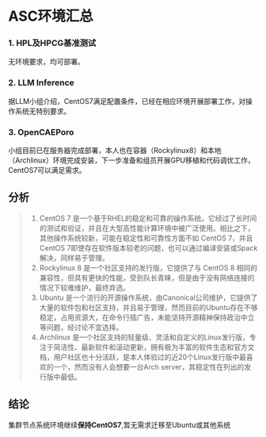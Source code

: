 # ASC环境汇总
### 1. HPL及HPCG基准测试
无环境要求，均可部署。
### 2. LLM Inference
据LLM小组介绍，CentOS7满足配置条件，已经在相应环境开展部署工作，对操作系统无特别要求。
### 3. OpenCAEPoro
小组目前已在服务器完成部署，本人也在容器（Rockylinux8）和本地（Archlinux）环境完成安装，下一步准备和组员开展GPU移植和代码调优工作，CentOS7可以满足需求。
## 分析
> 1. CentOS 7 是一个基于RHEL的稳定和可靠的操作系统。它经过了长时间的测试和验证，并且在大型高性能计算环境中被广泛使用。相比之下，其他操作系统较新，可能在稳定性和可靠性方面不如 CentOS 7，并且CentOS 7即使存在软件版本较老的问题，也可以通过编译安装或Spack解决，同样易于管理。
> 2. Rockylinux 8 是一个社区支持的发行版，它提供了与 CentOS 8 相同的兼容性，但具有更快的性能，受到队长青睐，但是由于没有网络连接的情况下较难维护，最终弃选。
> 3. Ubuntu 是一个流行的开源操作系统，由Canonical公司维护，它提供了大量的软件包和社区支持，并且易于管理，然而目前的Ubuntu存在不够稳定，占用资源大，在命令行插广告，未能坚持开源精神保持政治中立等问题，经讨论不宜选择。
> 4. Archlinux 是一个社区支持的轻量级、灵活和自定义的Linux发行版，专注于简洁性、最新软件和滚动更新，拥有极为丰富的软件生态和官方文档，用户社区也十分活跃，是本人体验过的近20个Linux发行版中最喜欢的一个，然而没有人会想要一台Arch server，其稳定性在列出的发行版中最低。
## 结论
集群节点系统环境继续**保持CentOS7**,暂无需求迁移至Ubuntu或其他系统

